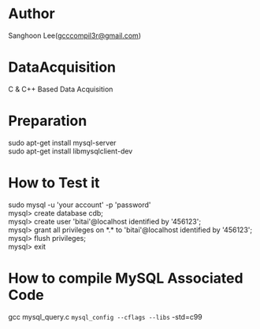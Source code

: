 # Author
Sanghoon Lee(gcccompil3r@gmail.com)  

# DataAcquisition
C & C++ Based Data Acquisition

# Preparation
sudo apt-get install mysql-server  
sudo apt-get install libmysqlclient-dev  

# How to Test it
sudo mysql -u 'your account' -p 'password'  
mysql> create database cdb;  
mysql> create user 'bitai'@localhost identified by '456123';  
mysql> grant all privileges on \*.\* to 'bitai'@localhost identified by '456123';  
mysql> flush privileges;  
mysql> exit  

# How to compile MySQL Associated Code
gcc mysql_query.c `mysql_config --cflags --libs` -std=c99  
